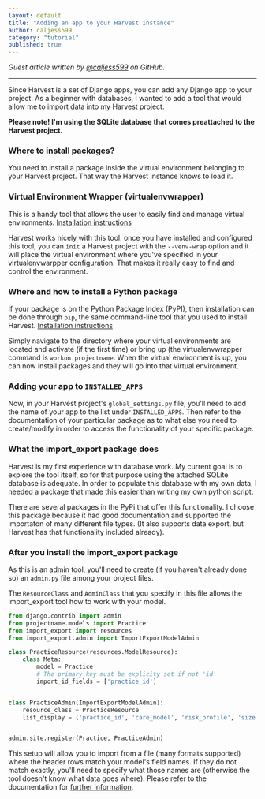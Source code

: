 ```yaml
---
layout: default
title: "Adding an app to your Harvest instance"
author: caljess599
category: "tutorial"
published: true
---
```


*Guest article written by [@caljess599](https://github.com/caljess599) on GitHub.*

---

Since Harvest is a set of Django apps, you can add any Django app to your project. As a beginner with databases, I wanted to add a tool that would allow me to import data into my Harvest project.

**Please note! I'm using the SQLite database that comes preattached to the Harvest project.**

### Where to install packages?

You need to install a package inside the virtual environment belonging to your Harvest project. That way the Harvest instance knows to load it.

### Virtual Environment Wrapper (virtualenvwrapper)

This is a handy tool that allows the user to easily find and manage virtual environments. [Installation instructions](http://virtualenvwrapper.readthedocs.org/en/latest/install.html)

Harvest works nicely with this tool: once you have installed and configured this tool, you can `init` a Harvest project with the `--venv-wrap` option and it will place the virtual environment where you've specified in your virtualenvwarpper configuration. That makes it really easy to find and control the environment.

### Where and how to install a Python package

If your package is on the Python Package Index (PyPI), then installation can be done through `pip`, the same command-line tool that you used to install Harvest. [Installation instructions](https://django-import-export.readthedocs.org/en/latest/installation.html)

Simply navigate to the directory where your virtual environments are located and activate (if the first time) or bring up (the virtualenvwrapper command is `workon projectname`. When the virtual environment is up, you can now install packages and they will go into that virtual environment.

### Adding your app to `INSTALLED_APPS`

Now, in your Harvest project's `global_settings.py` file, you'll need to add the name of your app to the list under `INSTALLED_APPS`. Then refer to the documentation of your particular package as to what else you need to create/modify in order to access the functionality of your specific package.

### What the import_export package does

Harvest is my first experience with database work. My current goal is to explore the tool itself, so for that purpose using the attached SQLite database is adequate. In order to populate this database with my own data, I needed a package that made this easier than writing my own python script.

There are several packages in the PyPi that offer this functionality. I choose this package because it had good documentation and supported the importaton of many different file types. (It also supports data export, but Harvest has that functionality included already). 

### After you install the import_export package

As this is an admin tool, you'll need to create (if you haven't already done so) an `admin.py` file among your project files.

The `ResourceClass` and `AdminClass` that you specify in this file allows the import_export tool how to work with your model.

```python
from django.contrib import admin
from projectname.models import Practice
from import_export import resources
from import_export.admin import ImportExportModelAdmin

class PracticeResource(resources.ModelResource):
    class Meta:
        model = Practice
        # The primary key must be explicity set if not 'id'
        import_id_fields = ['practice_id']


class PracticeAdmin(ImportExportModelAdmin):
    resource_class = PracticeResource
    list_display = ('practice_id', 'care_model', 'risk_profile', 'size')


admin.site.register(Practice, PracticeAdmin)
```

This setup will allow you to import from a file (many formats supported) where the header rows match your model's field names. If they do not match exactly, you'll need to specify what those names are (otherwise the tool doesn't know what data goes where). Please refer to the documentation for [further information](https://django-import-export.readthedocs.org/en/latest/index.html).

